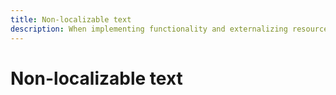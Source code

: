 ```yaml
---
title: Non-localizable text
description: When implementing functionality and externalizing resources, take care to separate localizable text from non-localizable text.
---
```


# Non-localizable text
